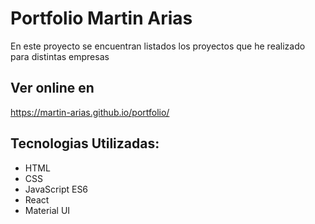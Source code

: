 # Portfolio Martin Arias

En este proyecto se encuentran listados los proyectos que he realizado para distintas empresas 

## Ver online en 

https://martin-arias.github.io/portfolio/

## Tecnologias Utilizadas:

- HTML
- CSS
- JavaScript ES6
- React
- Material UI


